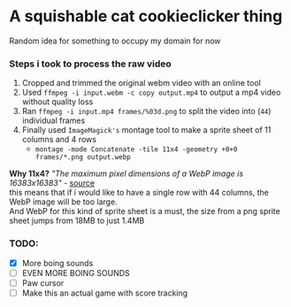 # A squishable cat cookieclicker thing
Random idea for something to occupy my domain for now

### Steps i took to process the raw video

1. Cropped and trimmed the original webm video with an online tool
2. Used `ffmpeg -i input.webm -c copy output.mp4` to output a mp4 video without quality loss
3. Ran `ffmpeg -i input.mp4 frames/%03d.png` to split the video into (`44`) individual frames
4. Finally used `ImageMagick's` montage tool to make a sprite sheet of 11 columns and 4 rows
	- `montage -mode Concatenate -tile 11x4 -geometry +0+0 frames/*.png output.webp`

**Why 11x4?**
*"The maximum pixel dimensions of a WebP image is 16383x16383"* - [source](https://developers.google.com/speed/webp/faq#what_is_the_maximum_size_a_webp_image_can_be)  
this means that if i would like to have a single row with 44 columns, the WebP image will be too large.  
And WebP for this kind of sprite sheet is a must, the size from a png sprite sheet jumps from 18MB to just 1.4MB

### TODO:
- [x] More boing sounds
- [ ] EVEN MORE BOING SOUNDS
- [ ] Paw cursor
- [ ] Make this an actual game with score tracking
